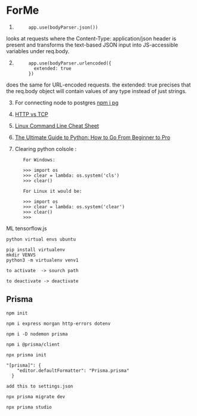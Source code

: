# ForMe

1.          app.use(bodyParser.json()) 

looks at requests where the Content-Type: application/json header is present and transforms the text-based JSON input into JS-accessible variables under req.body.

2.          app.use(bodyParser.urlencoded({
              extended: true
            }) 

does the same for URL-encoded requests. the extended: true precises that the req.body object will contain values of any type instead of just strings.

3. For connecting node to postgres [npm i pg](https://node-postgres.com/)

4. [HTTP vs TCP](https://networkinterview.com/http-vs-tcp-know-the-difference/#:~:text=HTTP%20is%20a%20Hypertext%20Transfer%20Protocol%2C%20whereas%20TCP%20full%20form,and%20TCP%20uses%20no%20port.&text=HTTP%20is%20faster%20in%20comparison%20to%20TCP%2C%20which%20is%20slower.)

5. [Linux Command Line Cheat Sheet](https://cheatography.com/davechild/cheat-sheets/linux-command-line/)

6. [The Ultimate Guide to Python: How to Go From Beginner to Pro](https://www.freecodecamp.org/news/the-ultimate-guide-to-python-from-beginner-to-intermediate-to-pro/#conditional-statements-)

7. Clearing python colsole : 

          For Windows:

          >>> import os
          >>> clear = lambda: os.system('cls')
          >>> clear()
          
          For Linux it would be:

          >>> import os
          >>> clear = lambda: os.system('clear')
          >>> clear()
          >>> 


ML
tensorflow.js


    python virtual envs ubuntu
    
    pip install virtualenv
    mkdir VENVS
    python3 -m virtualenv venv1
    
    to activate  -> sourch path
    
    to deactivate -> deactivate
    
    
## Prisma

```
npm init

npm i express morgan http-errors dotenv

npm i -D nodemon prisma

npm i @prisma/client

npx prisma init

"[prisma]": {
    "editor.defaultFormatter": "Prisma.prisma"
  }

add this to settings.json

npx prisma migrate dev

npx prisma studio
  
```
